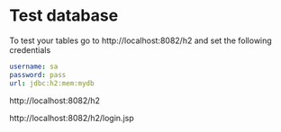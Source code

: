 # Test database


To test your tables go to  http://localhost:8082/h2  and set the following credentials

```yaml
username: sa
password: pass
url: jdbc:h2:mem:mydb
```


http://localhost:8082/h2

http://localhost:8082/h2/login.jsp